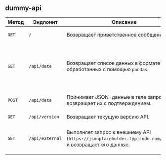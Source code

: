 ## dummy-api

| **Метод** | **Эндпоинт**        | **Описание**                                                                                  | **Пример ответа**                                                                                                                                                              |
|-----------|---------------------|----------------------------------------------------------------------------------------------|------------------------------------------------------------------------------------------------------------------------------------------------------------------------------|
| `GET`     | `/`                 | Возвращает приветственное сообщение.                                                         | `{"message": "Welcome to the Dummy Web API!"}`                                                                                                                              |
| `GET`     | `/api/data`         | Возвращает список данных в формате JSON, обработанных с помощью `pandas`.                   | `[{"id": 1, "name": "Item 1", "description": "This is item 1"}, {"id": 2, "name": "Item 2", "description": "This is item 2"}]`                                               |
| `POST`    | `/api/data`         | Принимает JSON-данные в теле запроса и возвращает их с подтверждением.                       | `{"received_data": {"key": "value"}, "status": "success"}`                                                                                                                   |
| `GET`     | `/api/version`      | Возвращает текущую версию API.                                                               | `{"api_version": "1.0.0"}`                                                                                                                                                   |
| `GET`     | `/api/external`     | Выполняет запрос к внешнему API (`https://jsonplaceholder.typicode.com/posts/1`) и возвращает его данные. | `{"external_data": {"userId": 1, "id": 1, "title": "Sample title", "body": "Sample body"}}`                                                                                  |
